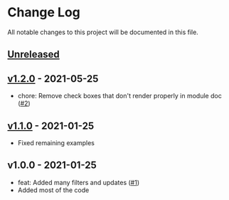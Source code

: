 # Change Log

All notable changes to this project will be documented in this file.

<a name="unreleased"></a>
## [Unreleased]



<a name="v1.2.0"></a>
## [v1.2.0] - 2021-05-25

- chore: Remove check boxes that don't render properly in module doc ([#2](https://github.com/terraform-aws-modules/terraform-aws-pricing/issues/2))


<a name="v1.1.0"></a>
## [v1.1.0] - 2021-01-25

- Fixed remaining examples


<a name="v1.0.0"></a>
## v1.0.0 - 2021-01-25

- feat: Added many filters and updates ([#1](https://github.com/terraform-aws-modules/terraform-aws-pricing/issues/1))
- Added most of the code


[Unreleased]: https://github.com/terraform-aws-modules/terraform-aws-pricing/compare/v1.2.0...HEAD
[v1.2.0]: https://github.com/terraform-aws-modules/terraform-aws-pricing/compare/v1.1.0...v1.2.0
[v1.1.0]: https://github.com/terraform-aws-modules/terraform-aws-pricing/compare/v1.0.0...v1.1.0
